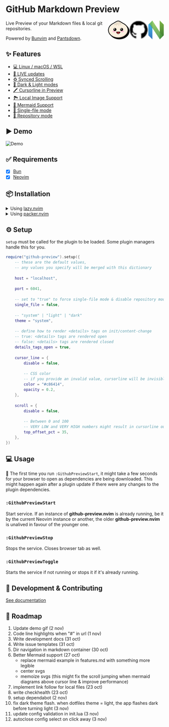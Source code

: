 # GitHub Markdown Preview

[<img src="docs/nvim.svg" height="60px" align="right" />](https://neovim.io/)
[<img src="docs/github.svg" height="60px" align="right" />](https://github.com/)
[<img src="docs/bun.svg" height="60px" align="right" />](https://bun.sh/)

Live Preview of your Markdown files & local git repositories.

Powered by [Bunvim](https://github.com/wallpants/bunvim) and [Pantsdown](https://github.com/wallpants/pantsdown).

## ✨ Features

- [💻 Linux / macOS / WSL](./docs/features.md#linux--macos--wsl)
- [🔴 LIVE updates](./docs/features.md#live-updates)
- [♻️ Synced Scrolling](./docs/features.md#synced-scrolling)
- [🌈 Dark & Light modes](./docs/features.md#light-&-dark-modes)
- [🖍️ Cursorline in Preview](./docs/features.md#cursorline-in-preview)
- [🏞️ Local Image Support](./docs/features.md#local-image-support)
- [🧜 Mermaid Support](./docs/features.md#mermaid-support)
- [📄 Single-file mode](./docs/features.md#single-file-mode)
- [📂 Repository mode](./docs/features.md#repository-mode)

## ▶️ Demo

![Demo](https://raw.githubusercontent.com/wallpants/gifs/main/github-preview.nvim/demo.gif)

## ✅ Requirements

- [x] [Bun](https://bun.sh)
- [x] [Neovim](https://neovim.io)

## 📦 Installation

<details>
    <summary>
        Using <a href="https://github.com/folke/lazy.nvim">lazy.nvim</a>
    </summary>

```lua
{
    "wallpants/github-preview.nvim",
    -- version = "*", -- latest stable version, may have breaking changes if major version changed
    -- version = "^1.0.0", -- pin major version, include fixes and features that do not have breaking changes
    cmd = { "GithubPreviewStart", "GithubPreviewToggle" },
    opts = {
        -- config goes here
    }
}
```

</details>

<details>
    <summary>
        Using <a href="https://github.com/wbthomason/packer.nvim">packer.nvim</a>
    </summary>

```lua
use {
    "wallpants/github-preview.nvim",
    disable = false,
    opt = true,
    cmd = { "GithubPreviewStart", "GithubPreviewToggle" },
    -- tag = "*", -- latest stable version, may have breaking changes if major version changed
    -- tag = "v2.0.0", -- pin specific tag
    config = function()
        require("github-preview").setup({
            -- config goes here
        })
    end,
}
```

</details>

## ⚙️ Setup

`setup` must be called for the plugin to be loaded. Some plugin managers handle this for you.

```lua
require("github-preview").setup({
	-- these are the default values,
	-- any values you specify will be merged with this dictionary

	host = "localhost",

	port = 6041,

	-- set to "true" to force single-file mode & disable repository mode
	single_file = false,

	-- "system" | "light" | "dark"
	theme = "system",

	-- define how to render <details> tags on init/content-change
	-- true: <details> tags are rendered open
	-- false: <details> tags are rendered closed
	details_tags_open = true,

	cursor_line = {
		disable = false,

		-- CSS color
		-- if you provide an invalid value, cursorline will be invisible
		color = "#c86414",
		opacity = 0.2,
	},

	scroll = {
		disable = false,

		-- Between 0 and 100
		-- VERY LOW and VERY HIGH numbers might result in cursorline out of screen
		top_offset_pct = 35,
	},
})
```

## 💻 Usage

🚨 The first time you run `:GithubPreviewStart`, it might take a few seconds for your browser to open as dependencies are being downloaded.
This might happen again after a plugin update if there were any changes to the plugin dependencies.

### `:GithubPreviewStart`

Start service. If an instance of **github-preview.nvim** is already running,
be it by the current Neovim instance or another, the older **github-preview.nvim**
is unalived in favour of the younger one.

### `:GithubPreviewStop`

Stops the service. Closes browser tab as well.

### `:GithubPreviewToggle`

Starts the service if not running or stops it if it's already running.

## 👷 Development & Contributing

[See documentation](/docs/development.md)

## 🚀 Roadmap

1. Update demo gif (2 nov)
2. Code line highlights when "#" in url (1 nov)
3. Write development docs (31 oct)
4. Write issue templates (31 oct)
5. Dir navigation in markdown container (30 oct)
6. Better Mermaid support (27 oct)
   - replace mermaid example in features.md with something more legible
   - center svgs
   - memoize svgs (this might fix the scroll jumping when mermaid diagrams above cursor line & improve performance)
7. implement link follow for local files (23 oct)
8. write checkhealth (23 oct)
9. setup dependabot (2 nov)
10. fix dark theme flash. when dotfiles theme = light, the app flashes dark before turning light (3 nov)
11. update config validation in init.lua (3 nov)
12. autoclose config select on click away (3 nov)
